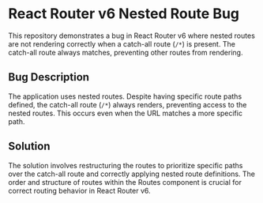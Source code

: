 # React Router v6 Nested Route Bug

This repository demonstrates a bug in React Router v6 where nested routes are not rendering correctly when a catch-all route (`/*`) is present. The catch-all route always matches, preventing other routes from rendering.

## Bug Description
The application uses nested routes.  Despite having specific route paths defined, the catch-all route (`/*`) always renders, preventing access to the nested routes. This occurs even when the URL matches a more specific path.

## Solution
The solution involves restructuring the routes to prioritize specific paths over the catch-all route and correctly applying nested route definitions.  The order and structure of routes within the Routes component is crucial for correct routing behavior in React Router v6.